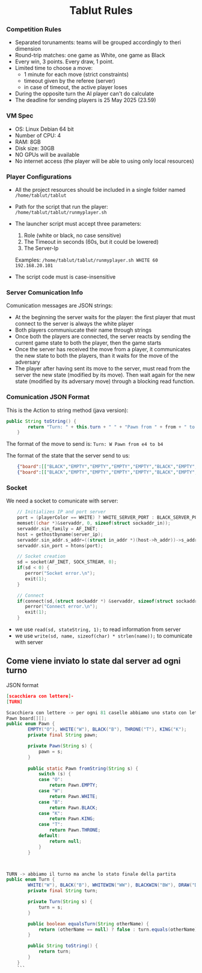 <h1 align="center">Tablut Rules</h1>

### Competition Rules
- Separated torunaments: teams will be grouped accordingly to theri dimension
- Round-trip matches: one game as White, one game as Black
- Every win, 3 points. Every draw, 1 point.
- Limited time to choose a move:
    - 1 minute for each move (strict constraints)
    - timeout given by the referee (server)
    - in case of timeout, the active player loses
- During the opposite turn the AI player can't do calculate
- The deadline for sending players is 25 May 2025 (23.59)

### VM Spec
- OS: Linux Debian 64 bit
- Number of CPU: 4
- RAM: 8GB
- Disk size: 30GB
- NO GPUs will be available
- No internet access (the player will be able to using only local resources)

### Player Configurations
- All the project resources should be included in a single folder named ```/home/tablut/tablut```
- Path for the script that run the player: ```/home/tablut/tablut/runmyplayer.sh```
- The launcher script must accept three parameters:
    1. Role (white or black, no case sensitive)
    2. The Timeout in seconds (60s, but it could be lowered)
    3. The Server-Ip 

    Examples: ```/home/tablut/tablut/runmyplayer.sh WHITE 60 192.168.20.101```
- The script code must is case-insensitive

### Server Comunication Info
Comunication messages are JSON strings:
- At the beginning the server waits for the player: the first player that must connect to the server is always the white player
- Both players communiucate their name through strings
- Once both the players are connected, the server reacts by sending the current game state to both the player, then the game starts
- Once the server has received the move from a player, it communicates the new state to both the players, than it waits for the move of the adversary
- The player after having sent its move to the server, must read from the server the new state (modified by its move). Then wait again for the new state (modified by its adversary move) through a blocking read function.

### Comunication JSON Format
This is the Action to string method (java version):
```Java
public String toString() {
		return "Turn: " + this.turn + " " + "Pawn from " + from + " to " + to;
	}
```
The format of the move to send is: ``` Turn: W Pawn from e4 to b4 ```

The format of the state that the server send to us:
```Json
	{"board":[["BLACK","EMPTY","EMPTY","EMPTY","EMPTY","BLACK","EMPTY","EMPTY","BLACK"],["EMPTY","EMPTY","EMPTY","EMPTY","BLACK","EMPTY","EMPTY","EMPTY","EMPTY"],["EMPTY","EMPTY","EMPTY","EMPTY","BLACK","EMPTY","BLACK","EMPTY","EMPTY"],["EMPTY","KING","EMPTY","EMPTY","EMPTY","WHITE","EMPTY","EMPTY","EMPTY"],["EMPTY","EMPTY","BLACK","BLACK","THRONE","EMPTY","EMPTY","EMPTY","EMPTY"],["BLACK","EMPTY","WHITE","EMPTY","WHITE","BLACK","EMPTY","EMPTY","EMPTY"],["EMPTY","EMPTY","EMPTY","WHITE","EMPTY","EMPTY","WHITE","EMPTY","EMPTY"],["EMPTY","EMPTY","EMPTY","EMPTY","EMPTY","BLACK","EMPTY","BLACK","EMPTY"],["EMPTY","EMPTY","EMPTY","EMPTY","BLACK","BLACK","EMPTY","EMPTY","EMPTY"]],"turn":"BLACK"}
    {"board":[["BLACK","EMPTY","EMPTY","EMPTY","EMPTY","BLACK","EMPTY","EMPTY","BLACK"],["EMPTY","EMPTY","EMPTY","EMPTY","BLACK","EMPTY","EMPTY","EMPTY","EMPTY"],["EMPTY","BLACK","EMPTY","EMPTY","EMPTY","EMPTY","BLACK","EMPTY","EMPTY"],["EMPTY","KING","EMPTY","EMPTY","EMPTY","WHITE","EMPTY","EMPTY","EMPTY"],["EMPTY","EMPTY","BLACK","BLACK","THRONE","EMPTY","EMPTY","EMPTY","EMPTY"],["BLACK","EMPTY","WHITE","EMPTY","WHITE","BLACK","EMPTY","EMPTY","EMPTY"],["EMPTY","EMPTY","EMPTY","WHITE","EMPTY","EMPTY","WHITE","EMPTY","EMPTY"],["EMPTY","EMPTY","EMPTY","EMPTY","EMPTY","BLACK","EMPTY","BLACK","EMPTY"],["EMPTY","EMPTY","EMPTY","EMPTY","BLACK","BLACK","EMPTY","EMPTY","EMPTY"]],"turn":"BLACKWIN"}
```

### Socket
We need a socket to comunicate with server:
```C
    // Initializes IP and port server
	port = (playerColor == WHITE) ? WHITE_SERVER_PORT : BLACK_SERVER_PORT;
	memset((char *)&servaddr, 0, sizeof(struct sockaddr_in));
	servaddr.sin_family = AF_INET;
	host = gethostbyname(server_ip);
	servaddr.sin_addr.s_addr=((struct in_addr *)(host->h_addr))->s_addr;
	servaddr.sin_port = htons(port);

    // Socket creation
	sd = socket(AF_INET, SOCK_STREAM, 0);
	if(sd < 0) {
	   perror("Socket error.\n");
	   exit(1);
	}

	// Connect
	if(connect(sd,(struct sockaddr *) &servaddr, sizeof(struct sockaddr)) < 0) {
	   perror("Connect error.\n");
	   exit(1);
	}

 ``` 
- we use ```read(sd, stateString, 1);``` to read information from server
- we use ```write(sd, name, sizeof(char) * strlen(name));``` to comunicate with server

## Come viene inviato lo state dal server ad ogni turno
JSON format 
``` Json
[scacchiera con lettere]-
[TURN]
```

``` Java
Scacchiera con lettere -> per ogni 81 caselle abbiamo uno stato con lettere
Pawn board[][];
public enum Pawn {
		EMPTY("O"), WHITE("W"), BLACK("B"), THRONE("T"), KING("K");
		private final String pawn;

		private Pawn(String s) {
			pawn = s;
		}
		
		public static Pawn fromString(String s) {
			switch (s) {
			case "O":
				return Pawn.EMPTY;
			case "W":
				return Pawn.WHITE;
			case "B":
				return Pawn.BLACK;
			case "K":
				return Pawn.KING;
			case "T":
				return Pawn.THRONE;
			default:
				return null;
			}
		}



TURN -> abbiamo il turno ma anche lo stato finale della partita
public enum Turn {
		WHITE("W"), BLACK("B"), WHITEWIN("WW"), BLACKWIN("BW"), DRAW("D");
		private final String turn;

		private Turn(String s) {
			turn = s;
		}

		public boolean equalsTurn(String otherName) {
			return (otherName == null) ? false : turn.equals(otherName);
		}

		public String toString() {
			return turn;
		}
	}
	```
